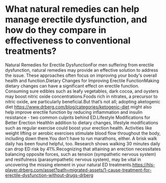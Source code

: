 # What natural remedies can help manage erectile dysfunction, and how do they compare in effectiveness to conventional treatments?

Natural Remedies for Erectile DysfunctionFor men suffering from erectile dysfunction, natural remedies may provide an effective solution to address the issue. These approaches often focus on improving your body's overall health and function.Dietary Changes for Improving Erectile FunctionMaking dietary changes can have a significant effect on erectile function. Consuming sure edibles such as leafy vegetables, dark cocoa, and oysters may boost nitric oxide concentrations.Foods rich in nitrates, a precursor to nitric oxide, are particularly beneficial.But that’s not all; adopting aketogenic diet https://www.drberg.com/blog/categories/ketogenic-diet might also help improve erectile function by reducing inflammation and insulin resistance - two common culprits behind ED.Lifestyle Modifications for Better Erection HealthIn addition to dietary changes, lifestyle modifications such as regular exercise could boost your erection health. Activities like weight lifting or aerobic exercises stimulate blood flow throughout the body, including down there.You don’t have to run marathons, either. A brisk walk daily has been found helpful, too. Research shows walking 30 minutes daily can drop ED risk by 41%.Recognizing that attaining an erection necessitates balancing opposite forces, such as tension (sympathetic nervous system) and restfulness (parasympathetic nervous system), may be vital in uncovering the missing element in your natural ED treatments.https://hls-player.drberg.com/asset?path=migrated-assets/1-cause-treatment-for-erectile-dysfunction-without-drugs-drberg